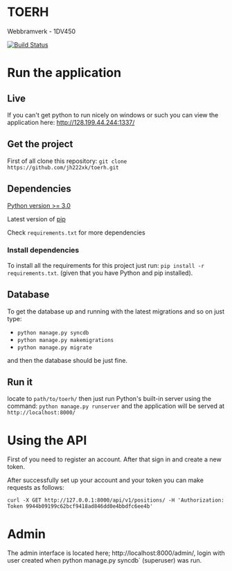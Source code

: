 TOERH
===========
Webbramverk - 1DV450

[![Build Status](https://travis-ci.org/jh222xk/toerh.svg?branch=master)](https://travis-ci.org/jh222xk/toerh)

# Run the application

## Live
If you can't get python to run nicely on windows or such you can view the application here:
http://128.199.44.244:1337/

## Get the project
First of all clone this repository: `git clone https://github.com/jh222xk/toerh.git`

## Dependencies
[Python version >= 3.0](https://www.python.org/downloads/)

Latest version of [pip](https://pip.pypa.io/en/latest/installing.html)

Check `requirements.txt` for more dependencies

### Install dependencies
To install all the requirements for this project just run: `pip install -r requirements.txt`.
(given that you have Python and pip installed).

## Database
To get the database up and running with the latest migrations and so on just type:
* `python manage.py syncdb`
* `python manage.py makemigrations`
* `python manage.py migrate`

and then the database should be just fine.

## Run it
locate to `path/to/toerh/` then just run Python's built-in server using the command: `python manage.py runserver` and the application will be served at `http://localhost:8000/`

# Using the API
First of you need to register an account. After that sign in and create a new token.

After successfully set up your account and your token you can make requests as follows:

``curl -X GET http://127.0.0.1:8000/api/v1/positions/ -H 'Authorization: Token 9944b09199c62bcf9418ad846dd0e4bbdfc6ee4b'``

# Admin

The admin interface is located here; http://localhost:8000/admin/, login with user created when python manage.py syncdb` (superuser) was run.